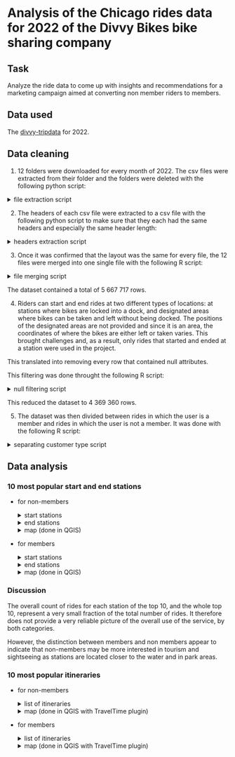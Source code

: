 # Analysis of the Chicago rides data for 2022 of the Divvy Bikes bike sharing company 

## Task

Analyze the ride data to come up with insights and recommendations for a marketing campaign aimed at converting non member riders to members.

## Data used

The [divvy-tripdata](https://divvy-tripdata.s3.amazonaws.com/index.html) for 2022.

## Data cleaning

1. 12 folders were downloaded for every month of 2022. The csv files were extracted from their folder and the folders were deleted with the following python script: 

<details>
  <summary>file extraction script</summary>

```python

import os
import shutil

# set the path to the parent directory where the folders are located
parent_dir = "."

# loop through each folder in the parent directory
for folder_name in os.listdir(parent_dir):

    # create the path for each folder in the parent folder
    folder_path = os.path.join(parent_dir, folder_name)
    
    # check if the item is a directory, if it is not a folder, it skips it
    if os.path.isdir(folder_path):

        # loop through each file in the folder
        for file_name in os.listdir(folder_path):

            # create the path of the element in the subfolder
            file_path = os.path.join(folder_path, file_name)

            # if the element in the subfolder is another folder, the folder is deleted
            if os.path.isdir(file_path):
                 shutil.rmtree(file_path)
            else:
                # otherwise, if it is a file, the file is moved to the parent directory
                shutil.move(file_path, os.path.join(parent_dir, file_name))
                
            # delete the now-empty subfolder
        shutil.rmtree(folder_path)
        
```

</details>
    
2. The headers of each csv file were extracted to a csv file with the following python script to make sure that they each had the same headers and especially the same header length:

<details>
  <summary>headers extraction script</summary>

```python
import csv
import os

# set the path to the parent directory where the files are located
parent_dir = "."

# set the name of the file to which the headers will be extracted
headers_file = "headers.csv"

# initialize the headers list
headers = []

# loop through each file in the parent directory
for file_name in os.listdir(parent_dir):
    file_path = os.path.join(parent_dir, file_name)
    
    # check if the item is a file and ends with .csv
    if os.path.isfile(file_path) and file_name.endswith(".csv"):
        
        # open the file and read the first row
        with open(file_path, "r") as csv_file:
            csv_reader = csv.reader(csv_file)
            row = next(csv_reader)
            
            # add the row to the headers list
            headers.append(row)
            
# write the headers to the headers file
with open(headers_file, "w", newline="") as csv_file:
    csv_writer = csv.writer(csv_file)
    csv_writer.writerows(headers)
```

</details>
    
3. Once it was confirmed that the layout was the same for every file, the 12 files were merged into one single file with the following R script:

<details>
  <summary>file merging script</summary>
  
```r
# Obtain the working directory
work_dir <- getwd()

# set the file names of the CSV files to be merged
csv_files <- c("202201-divvy-tripdata.csv",
               "202202-divvy-tripdata.csv",
               "202203-divvy-tripdata.csv",
               "202204-divvy-tripdata.csv",
               "202205-divvy-tripdata.csv",
               "202206-divvy-tripdata.csv",
               "202207-divvy-tripdata.csv",
               "202208-divvy-tripdata.csv",
               "202209-divvy-tripdata.csv",
               "202210-divvy-tripdata.csv",
               "202211-divvy-tripdata.csv",
               "202212-divvy-tripdata.csv")

# create an empty data frame to store the merged data
merged_data <- data.frame()

# loop through each CSV file and merge the data into the merged_data data frame
for (file in csv_files) {

  # create the file path by concatenating the working directory and the file name
  file_path <- file.path(work_dir, file)
  
  # load the data from the CSV file
  data <- read.csv(file_path)

  # print the number of rows of the loaded data to verify if the number makes sense
  # and hence if the read was successful
  print(nrow(data))

  # merge the data into the final data frame
  merged_data <- rbind(merged_data, data)
}

# print the total number of rows of the data frame containing the data from
# each file
print(nrow(merged_data))

# write the dataframe of the merged data to a csv file
write.csv(merged_data, "merged_data.csv", row.names = FALSE)

```
  
</details>

The dataset contained a total of 5 667 717 rows.

4. Riders can start and end rides at two different types of locations: at stations where bikes are locked into a dock, and designated areas where bikes can be taken and left without being docked. The positions of the designated areas are not provided and since it is an area, the coordinates of where the bikes are either left or taken varies. This brought challenges and, as a result, only rides that started and ended at a station were used in the project. 

This translated into removing every row that contained null attributes.

This filtering was done throught the following R script:

<details>
  <summary>null filtering script</summary>

```r
# load the full dataset into a dataframe
data <- read.csv("merged_data.csv")

# show the head of the dataframe to verify that the read was successful
head(data)

# remove entries that have null values
# this function turned out to be insufficient and did not remove
# all of the rows with empty attribute values
data_without_na <- na.omit(data)


# removing rows where either the start or end station value was
# an empty string completely eliminated rows with null values
data_without_na <- data_without_na[data_without_na$end_station_name != "", ]
data_without_na <- data_without_na[data_without_na$start_station_name != "", ]

# print the number of rows of the datafram for information
print(nrow(data_without_na))

# write the filtered and cleaned dataframe to a csv file
write.csv(data_without_na, "data_without_nulls.csv", row.names = FALSE)

```

</details>

This reduced the dataset to 4 369 360 rows.

5. The dataset was then divided between rides in which the user is a member and rides in which the user is not a member. It was done with the following R script:

<details>
  <summary>separating customer type script</summary>
  
```r
  
library(dplyr)

data <- read.csv("data_without_nulls.csv")

casual_rows <- data[data$member_casual == "casual", ]

write.csv(casual_rows, "data_casual.csv", row.names = FALSE)

member_rows <- data[data$member_casual == "member", ]

write.csv(member_rows, "data_member.csv", row.names = FALSE)
               
```
  
</details>

## Data analysis

### 10 most popular start and end stations

- for non-members
  
  <details>
    <summary>start stations</summary>

  | station_name | start_lat | start_lng | ride_count |
  | ----- | ----- | ----- | ----- |
  | Streeter Dr & Grand Ave | 41.89228 | -87.61204 | 55061 |
  | DuSable Lake Shore Dr & Monroe St | 41.88096 | -87.61674 | 30262 |
  | Millennium Park | 41.88103 | -87.62408 | 23951 |
  | Michigan Ave & Oak St | 41.90087 | -87.62369 | 23761 |
  | DuSable Lake Shore Dr & North Blvd | 41.91176 | -87.62676 | 22157 |
  | Shedd Aquarium | 41.86725 | -87.61538 | 19421 |
  | Theater on the Lake | 41.92628 | -87.63083 | 17333 |
  | Wells St & Concord Ln | 41.91213 | -87.63466 | 14834 |
  | Dusable Harbor | 41.88698 | -87.61281 | 13271 |
  | Clark St & Armitage Ave | 41.91831 | -87.63628 | 12779 |

  </details>

  <details>
    <summary>end stations</summary>
     
  | station_name | start_lat | start_lng | ride_count |
  | ----- | ----- | ----- | ----- |
  | Streeter Dr & Grand Ave | 41.89228 | -87.61204 | 57810 |
  | DuSable Lake Shore Dr & Monroe St | 41.88096 | -87.61674 | 28543 |
  | Millennium Park | 41.88103 | -87.62408 | 25676 |
  | Michigan Ave & Oak St | 41.90087 | -87.62369 | 25373 |
  | DuSable Lake Shore Dr & North Blvd | 41.91176 | -87.62676 | 25305 |
  | Theater on the Lake | 41.92628 | -87.63083 | 18649 |
  | Shedd Aquarium | 41.86725 | -87.61538 | 18047 |
  | Wells St & Concord Ln | 41.91213 | -87.63466 | 14416 |
  | Clark St & Armitage Ave | 41.91831 | -87.63628 | 13030 |
  | Clark St & Lincoln Ave | 41.91569 | -87.6346 | 12852 |

  </details>

  <details>
    <summary>map (done in QGIS)</summary>

  start stations in blue & end stations in orange

  <img src="casual_top_10_start_end_stations.png" width="600" height="500">

  </details>

- for members

  <details>
    <summary>start stations</summary>

  | station_name | start_lat | start_lng | ride_count |
  | ----- | ----- | ----- | ----- |
  | Kingsbury St & Kinzie St | 41.88918 | -87.63851 | 23523 |
  | Clark St & Elm St | 41.90297 | -87.63128 | 20581 |
  | Wells St & Concord Ln | 41.91213 | -87.63466 | 19674 |
  | Clinton St & Washington Blvd | 41.88338 | -87.64117 | 18828 |
  | Loomis St & Lexington St | 41.87219 | -87.6615 | 18252 |
  | Clinton St & Madison St | 41.88223 | -87.64106 | 18007 |
  | University Ave & 57th St | 41.79148 | -87.59986 | 17581 |
  | Ellis Ave & 60th St | 41.7851 | -87.60107 | 17504 |
  | Wells St & Elm St | 41.90311 | -87.63475 | 17496 |
  | Streeter Dr & Grand Ave | 41.89228 | -87.61204 | 16208 |

  </details>

  <details>
    <summary>end stations</summary>

  | station_name | start_lat | start_lng | ride_count |
  | ----- | ----- | ----- | ----- |
  | Kingsbury St & Kinzie St | 41.88918 | -87.63851 | 23213 |
  | Clark St & Elm St | 41.90297 | -87.63128 | 20902 |
  | Wells St & Concord Ln | 41.91213 | -87.63466 | 20272 |
  | Clinton St & Washington Blvd | 41.88338 | -87.64117 | 19496 |
  | Clinton St & Madison St | 41.88223 | -87.64106 | 18520 |
  | University Ave & 57th St | 41.79148 | -87.59986 | 18439 |
  | Loomis St & Lexington St | 41.87219 | -87.6615 | 18065 |
  | Wells St & Elm St | 41.90311 | -87.63475 | 17466 |
  | Ellis Ave & 60th St | 41.7851 | -87.60107 | 17319 |
  | Broadway & Barry Ave | 41.93758 | -87.6441 | 16506 |

  </details>

  <details>
    <summary>map (done in QGIS)</summary>
    
    start stations in blue & end stations in orange
  
    <img src="member_top_10_start_end_stations.png" width="600" height="500">

  </details>

### Discussion

The overall count of rides for each station of the top 10, and the whole top 10, represent a very small fraction of the total number of rides. It therefore does not provide a very reliable picture of the overall use of the service, by both categories.

However, the distinction between members and non members appear to indicate that non-members may be more interested in tourism and sightseeing as stations are located closer to the water and in park areas. 

### 10 most popular itineraries

- for non-members

  <details>
    <summary>list of itineraries</summary>

  | start_station_name | end_station_name | ride_count |
  | ----- | ----- | ----- |
  | Streeter Dr & Grand Ave | Streeter Dr & Grand Ave | 10632 |
  | DuSable Lake Shore Dr & Monroe St | DuSable Lake Shore Dr & Monroe St | 6615 |
  | DuSable Lake Shore Dr & Monroe St | Streeter Dr & Grand Ave | 5100 |
  | Michigan Ave & Oak St | Michigan Ave & Oak St | 4612 |
  | Millennium Park | Millennium Park | 4061 |
  | Montrose Harbor | Montrose Harbor | 2939 |
  | Streeter Dr & Grand Ave | DuSable Lake Shore Dr & Monroe St | 2854 |
  | Streeter Dr & Grand Ave | Millennium Park | 2735 |
  | Shedd Aquarium | Shedd Aquarium | 2479 |
  | DuSable Lake Shore Dr & North Blvd | DuSable Lake Shore Dr & North Blvd | 2439 |

  </details>

  <details>
    <summary>map (done in QGIS with TravelTime plugin)</summary>

  <img src="casual_top_10_itineraries.png" width="600" height="500">

  </details>

- for members

  <details>
    <summary>list of itineraries</summary>

  | start_station_name | end_station_name | ride_count |
  | ----- | ----- | ----- |
  | Ellis Ave & 60th St | University Ave & 57th St | 5848 |
  | University Ave & 57th St | Ellis Ave & 60th St | 5544 |
  | Ellis Ave & 60th St | Ellis Ave & 55th St | 5278 |
  | Ellis Ave & 55th St | Ellis Ave & 60th St | 4745 |
  | State St & 33rd St | Calumet Ave & 33rd St | 3268 |
  | Calumet Ave & 33rd St | State St & 33rd St | 3215 |
  | Loomis St & Lexington St | Morgan St & Polk St | 2891 |
  | Morgan St & Polk St | Loomis St & Lexington St | 2876 |
  | University Ave & 57th St | Kimbark Ave & 53rd St | 2267 |
  | Loomis St & Lexington St | Halsted St & Polk St | 2091 |

  </details>

  <details>
    <summary>map (done in QGIS with TravelTime plugin)</summary>

  <img src="member_top_10_itineraries.png" width="600" height="500">

  </details>
